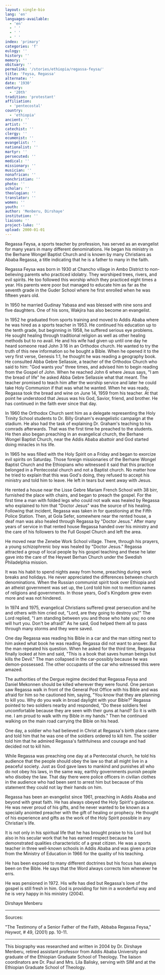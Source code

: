 ```yaml
---
layout: single-bio
lang: 'en'
languages-available:
  - 'en'
  - ' '
  - ' '
  - ' '
index: 'primary'
categories: 'f'
eulogy: ''
history: ''
memory: ''
obituary: ''
permalink: '/stories/ethiopia/regassa-feysa/'
title: 'Feysa, Regassa'
alternate: ''
date: '1930'
century:
  - '20th'
tradition: 'protestant'
affiliation:
  - 'pentecostal'
country:
  - 'ethiopia'
ancient: ''
artist: ''
catechist: ''
clergy: ''
ecumenist: ''
evangelist: ''
nationalist: ''
martyr: ''
persecuted: ''
medical: ''
missionary: ''
musician: ''
nonafrican: ''
nonchristian: ''
photo: ''
scholar: ''
theologian: ''
translator: ''
women: ''
youth: ''
author: 'Menberu, Dirshaye'
institution: ''
liaison: ''
project-luke: ''
upload: 2000-01-01
---
```



Regassa Feysa, a sports teacher by profession, has served as an evangelist for many years in many different denominations.  He began his ministry in the Berhane Wongel Baptist Church and is known by many Christians as Ababa Regassa, a title indicating that he is a father to many in the faith.

Regassa Feysa was born in 1930 at Chancho village in Ambo District to non-believing parents who practiced idolatry. They worshiped trees, rivers, and evil spirits. He too followed this worship which they practiced eight times a year. His parents were poor but managed to educate him as far as the seventh grade in the Guder School where he first enrolled when he was fifteen years old.

In 1950 he married Gudinay Yabasa and was blessed with nine sons and five daughters. One of his sons, Wakjira has also become an evangelist.

In 1952 he graduated from sports training and moved to Addis Ababa where he was hired as a sports teacher in 1953. He continued his education up to the tenth grade, but beginning in 1958, he suffered serious eye problems.  He sought healing through traditional religion as well as other healing methods but to no avail.  He and his wife had given up until one day he heard someone read John 3:16 in an Orthodox church. He wanted to try the truth of this new information so he bought a Bible. When he opened it to the very first verse, Genesis 1:1, he thought he was reading a geography book. He consulted Abba Gebre Sellassie, a teacher of the Orthodox Church who said to him: "God wants you" three times, and advised him to begin reading from the Gospel of John. When he reached John 6 where Jesus says, "I am the bread of life" he asked Abba Gebre Sellassie what that meant. The teacher promised to teach him after the worship service and later he could take Holy Communion if that was what he wanted. When he was ready, Regassa took the bread and wine on June 14, 1959 from his teacher. At that point he understood that Jesus was his God, Savior, friend, and brother.  He has continued in the faith ever since that day.

In 1960 the Orthodox Church sent him as a delegate representing the Holy Trinity School students to Dr. Billy Graham's evangelistic campaign at the stadium. He also had the task of explaining Dr. Graham's teaching to his comrads afterwards. That was the first time he preached to the students. He then also began preaching in an evangelical church, the Berhane Wongel Baptist Church, near the Addis Ababa abattoir and God started doing miracles in his life.

In 1965 he was filled with the Holy Spirit on a Friday and began to exorcize evil spirits on Saturday. Those foreign missionaries of the Berhane Wongel Baptist Church and the Ethiopians who witnessed it said that this practice belonged in a Pentecostal church and not a Baptist church. No matter how he tried to explain that this was God's doing, they refused to accept his ministry and told him to leave. He left in tears but went away with Jesus.

He rented a house near the Lisse Gebre Mariam French School with 38 birr, furnished the place with chairs, and began to preach the gospel. For the first time a man with folded legs who could not walk was healed by Regassa who explained to him that "Doctor Jesus" was the source of his healing. Following that incident, Regassa was taken in for questioning at the Fifth Police Station. Then, at Gola Sefer, somewhere near the rented house, a deaf man was also healed through Regassa by "Doctor Jesus." After many years of service in that rented house Regassa handed over his ministry and the care of his followers to the Full Gospel Church and left the area.

He moved near the Zenebe Work School village. There, through his prayers, a young schizophrenic boy was healed by "Doctor Jesus." Regassa attracted a group of local people by his gospel teaching and these he later gave into the care of the Heywet Berhan Church under the Swedish Philadelphia mission.

It was his habit to spend nights away from home, preaching during work breaks and holidays. He never appreciated the differences between church denominations. When the Russian communist spirit took over Ethiopia and an atheist government was set up, the Lord told him not to mention names of religions and governments. In those years, God's Kingdom grew even more and was not hindered.

In 1974 and 1975, evangelical Christians suffered great persecution and he and others with him cried out, "Lord, are they going to destroy us?" The Lord replied, "I am standing between you and those who hate you; no one will hurt you. Don't be afraid!" As he said, God helped them all to pass through many storms and they were saved.

One day Regassa was reading his Bible in a car and the man sitting next to him asked what book he was reading. Regassa did not want to answer. But the man repeated his question. When he asked for the third time, Regassa finally looked at him and said, "This is a book that saves human beings but kills the Devil." The man collapsed in the car-possibly because he was demon-possessed. The other occupants of the car who witnessed this were amazed.

The authorities of the Dergue regime decided that Regassa Feysa and Daniel Mekonnen should be killed wherever they were found. One person saw Regassa walk in front of the General Post Office with his Bible and was afraid for him so he cautioned him, saying, "You know that they are planning to kill you. Why do you walk in broad daylight with your Bible?" Regassa pointed to two soldiers nearby and responded, "Do these soldiers feel uncomfortable because they are seen with their guns at hand? So it is with me. I am proud to walk with my Bible in my hands."  Then he continued walking on the main road carrying the Bible on his head.

One day, a soldier who had believed in Christ at Regassa's birth place came and told him that he was one of the soldiers ordered to kill him. The soldier told him that he admired Regassa's faithfulness and courage and had decided not to kill him.

While Regassa was preaching one day at a Pentecostal church, he told his audience that the people should obey the law so that all might live in a peaceful society. Just as God gave laws to mankind and punishes all who do not obey his laws, in the same way, earthly governments punish people who disobey the law. That day there were police officers in civilian clothes in the audience who had been sent to arrest him but because of this statement they could not lay their hands on him.

Regassa has been an evangelist since 1961, preaching in Addis Ababa and beyond with great faith. He has always obeyed the Holy Spirit's guidance. He was never proud of his gifts, and he never wanted to be known as a specially anointed preacher with the gift of healing or prophecy. He thought of his experience and gifts as the work of the Holy Spirit possible in any Christian's life.

It is not only in his spiritual life that he has brought praise to his Lord but also in his secular work that he has earned respect because he demonstrated qualities characteristic of a great citizen. He was a sports teacher in three well-known schools in Addis Ababa and was given a prize from the Ministry of Education in 1966 for the quality of his teaching.

He has been exposed to many different doctrines but his focus has always been on the Bible. He says that the Word always corrects him whenever he errs.

He was pensioned in 1972. His wife has died but Regassa's love of the gospel is still fresh in him. God is providing for him in a wonderful way and he is very happy in his ministry (2004).

Dirshaye Menberu

---

Sources:

"The Testimony of a Senior Father of the Faith, Abbaba Regassa Feysa," *Heywot*, # 49, (2001) pp. 10-11.

---

This biography was researched and written in 2004 by Dr. Dirshaye Menberu, retired assistant professor from Addis Ababa University and graduate of the Ethiopian Graduate School of Theology. The liaison coordinators are Dr. Paul and Mrs. Lila Balisky, serving with SIM and at the Ethiopian Graduate School of Theology.